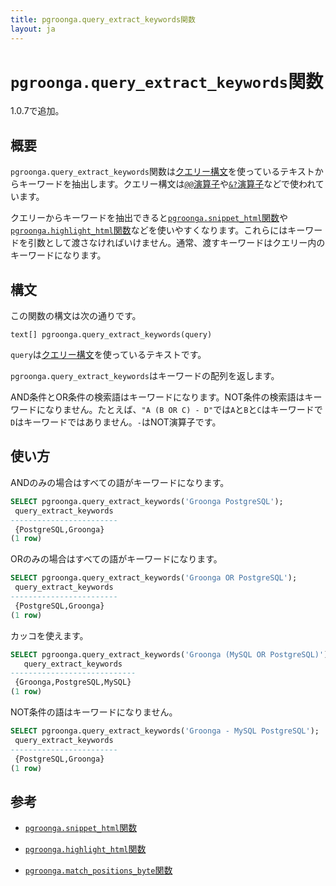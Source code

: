 ```yaml
---
title: pgroonga.query_extract_keywords関数
layout: ja
---
```


# `pgroonga.query_extract_keywords`関数

1.0.7で追加。

## 概要

`pgroonga.query_extract_keywords`関数は[クエリー構文](http://groonga.org/ja/docs/reference/grn_expr/query_syntax.html)を使っているテキストからキーワードを抽出します。クエリー構文は[`@@`演算子](../operators/query.html)や[`&?`演算子](../operators/query-v2.html)などで使われています。

クエリーからキーワードを抽出できると[`pgroonga.snippet_html`関数](pgroonga-snippet-html.html)や[`pgroonga.highlight_html`関数](pgroonga-highlight-html.html)などを使いやすくなります。これらにはキーワードを引数として渡さなければいけません。通常、渡すキーワードはクエリー内のキーワードになります。

## 構文

この関数の構文は次の通りです。

```text
text[] pgroonga.query_extract_keywords(query)
```

`query`は[クエリー構文](http://groonga.org/ja/docs/reference/grn_expr/query_syntax.html)を使っているテキストです。

`pgroonga.query_extract_keywords`はキーワードの配列を返します。

AND条件とOR条件の検索語はキーワードになります。NOT条件の検索語はキーワードになりません。たとえば、`"A (B OR C) - D"`では`A`と`B`と`C`はキーワードで`D`はキーワードではありません。`-`はNOT演算子です。

## 使い方

ANDのみの場合はすべての語がキーワードになります。

```sql
SELECT pgroonga.query_extract_keywords('Groonga PostgreSQL');
 query_extract_keywords 
------------------------
 {PostgreSQL,Groonga}
(1 row)
```

ORのみの場合はすべての語がキーワードになります。

```sql
SELECT pgroonga.query_extract_keywords('Groonga OR PostgreSQL');
 query_extract_keywords 
------------------------
 {PostgreSQL,Groonga}
(1 row)
```

カッコを使えます。

```sql
SELECT pgroonga.query_extract_keywords('Groonga (MySQL OR PostgreSQL)');
   query_extract_keywords   
----------------------------
 {Groonga,PostgreSQL,MySQL}
(1 row)
```

NOT条件の語はキーワードになりません。

```sql
SELECT pgroonga.query_extract_keywords('Groonga - MySQL PostgreSQL');
 query_extract_keywords 
------------------------
 {PostgreSQL,Groonga}
(1 row)
```

## 参考

  * [`pgroonga.snippet_html`関数](pgroonga-query-snippet-html.html)

  * [`pgroonga.highlight_html`関数](pgroonga-query-highlight-html.html)

  * [`pgroonga.match_positions_byte`関数](pgroonga-match-positions-byte.html)
